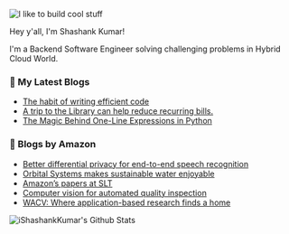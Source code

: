 ![I like to build cool stuff](https://res.cloudinary.com/dt8g3rhcy/image/upload/v1595929574/i_like_to_build_cool_shit._1_nzbwjh.png)

Hey y'all, I'm Shashank Kumar! 

I'm a Backend Software Engineer solving challenging problems in Hybrid Cloud World.

### 📕 My Latest Blogs
<!-- BLOG-POST-LIST:START -->
- [The habit of writing efficient code](https://medium.com/@ishashankkumar/the-habit-of-writing-efficient-code-153b05f04269?source=rss-d24dda280d5f------2)
- [A trip to the Library can help reduce recurring bills.](https://medium.com/swlh/a-trip-to-the-library-can-help-reduce-recurring-bills-23bca495cdf5?source=rss-d24dda280d5f------2)
- [The Magic Behind One-Line Expressions in Python](https://medium.com/swlh/the-magic-behind-one-line-expressions-in-python-816c10180c5c?source=rss-d24dda280d5f------2)
<!-- BLOG-POST-LIST:END -->

### 📕 Blogs by Amazon
<!-- AMAZON-BLOG-POST-LIST:START -->
- [Better differential privacy for end-to-end speech recognition](https://www.amazon.science/blog/better-differential-privacy-for-end-to-end-speech-recognition)
- [Orbital Systems makes sustainable water enjoyable](https://www.amazon.science/latest-news/alexa-fund-orbital-systems-sustainable-water-use)
- [Amazon’s papers at SLT](https://www.amazon.science/blog/amazons-papers-at-slt)
- [Computer vision for automated quality inspection](https://www.amazon.science/latest-news/remars-revisited-computer-vision-for-automated-quality-inspection)
- [WACV: Where application-based research finds a home](https://www.amazon.science/blog/wacv-where-application-based-research-finds-a-home)
<!-- AMAZON-BLOG-POST-LIST:END -->



<img align="center" alt="iShashankKumar's Github Stats" src="https://github-readme-stats.vercel.app/api?username=ishashankkumar&show_icons=true&hide_border=true" />
